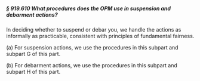 ##### § 919.610 What procedures does the OPM use in suspension and debarment actions? #####

In deciding whether to suspend or debar you, we handle the actions as informally as practicable, consistent with principles of fundamental fairness.

(a) For suspension actions, we use the procedures in this subpart and subpart G of this part.

(b) For debarment actions, we use the procedures in this subpart and subpart H of this part.